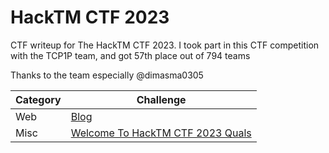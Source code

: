 # HackTM CTF 2023
CTF writeup for The HackTM CTF 2023. I took part in this CTF competition with the TCP1P team, and got 57th place out of 794 teams

Thanks to the team especially @dimasma0305

| Category | Challenge
| --- | --- |
| Web | [Blog](/ByteBanditsCTF%202023/Improper%20Error%20Handling/)
| Misc | [Welcome To HackTM CTF 2023 Quals](/ByteBanditsCTF%202023/Hi-Score/)